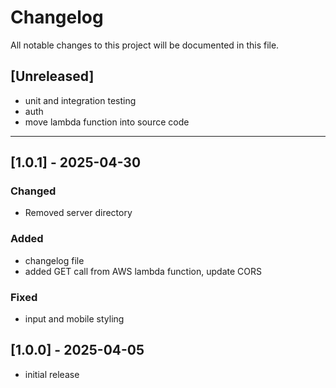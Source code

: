# Changelog

All notable changes to this project will be documented in this file.

## [Unreleased]
- unit and integration testing
- auth
- move lambda function into source code

---

## [1.0.1] - 2025-04-30

### Changed
- Removed server directory
### Added
- changelog file
- added GET call from AWS lambda function, update CORS
### Fixed
- input and mobile styling

## [1.0.0] - 2025-04-05
- initial release
